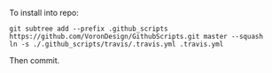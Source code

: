 To install into repo:

```
git subtree add --prefix .github_scripts https://github.com/VoronDesign/GithubScripts.git master --squash
ln -s ./.github_scripts/travis/.travis.yml .travis.yml
```

Then commit.

